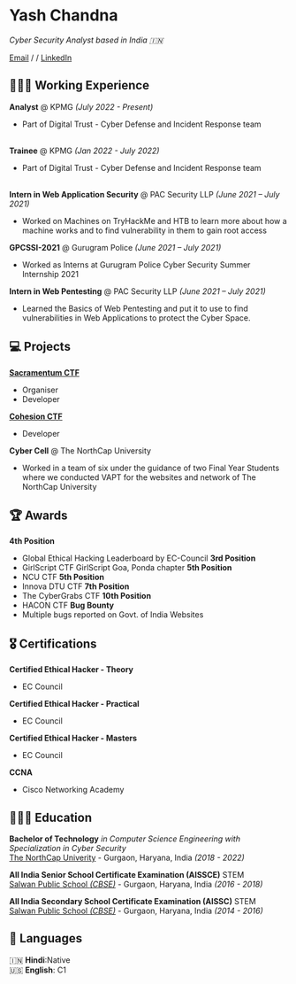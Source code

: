 # Yash Chandna

_Cyber Security Analyst based in India 🇮🇳_ <br>

[Email](mailto:yashchandna@gmail.com) / / [LinkedIn](https://www.linkedin.com/in/yashchandna/) 

## 🧑🏻‍💻 Working Experience

**Analyst** @ KPMG _(July 2022 - Present)_ <br>
  - Part of Digital Trust - Cyber Defense and Incident Response team
<br><br>

**Trainee** @ KPMG _(Jan 2022 - July 2022)_ <br>
  - Part of Digital Trust - Cyber Defense and Incident Response team
<br><br>

**Intern in Web Application Security** @ PAC Security LLP _(June 2021 – July 2021)_
  - Worked on Machines on TryHackMe and HTB to learn more about how a machine works and to find vulnerability in them to gain root access

**GPCSSI-2021** @ Gurugram Police _(June 2021 – July 2021)_
  - Worked as Interns at Gurugram Police Cyber Security Summer Internship 2021

**Intern in Web Pentesting** @ PAC Security LLP _(June 2021 – July 2021)_
  - Learned the Basics of Web Pentesting and put it to use to find vulnerabilities in Web Applications to protect the Cyber Space.

## 💻 Projects

**[Sacramentum CTF](https://sacramentum.ncuindia.edu)**
  - Organiser
  - Developer

**[Cohesion CTF](https://ctftime.org/ctf/589/)**
  - Developer

**Cyber Cell** @ The NorthCap University
  - Worked in a team of six under the guidance of two Final Year Students where we conducted VAPT for the websites and network of The NorthCap University

## 🏆 Awards

**4th Position**
  - Global Ethical Hacking Leaderboard by EC-Council
**3rd Position**
  - GirlScript CTF GirlScript Goa, Ponda chapter
**5th Position**
  - NCU CTF
**5th Position**
  - Innova DTU CTF
**7th Position**
  - The CyberGrabs CTF
**10th Position**
  - HACON CTF
**Bug Bounty**
  - Multiple bugs reported on Govt. of India Websites

## 🎖️ Certifications

**Certified Ethical Hacker - Theory**
  - EC Council 

**Certified Ethical Hacker - Practical**
  - EC Council

**Certified Ethical Hacker - Masters**
  - EC Council

**CCNA**
  - Cisco Networking Academy
## 👩🏼‍🎓 Education

**Bachelor of Technology** _in Computer Science Engineering with Specialization in Cyber Security_<br>
[The NorthCap Univerity](https://www.ncuindia.edu/) - Gurgaon, Haryana, India _(2018 - 2022)_

**All India Senior School Certificate Examination (AISSCE)** STEM<br>
[Salwan Public School _(CBSE)_](https://salwangurgaon.com) - Gurgaon, Haryana, India _(2016 - 2018)_

**All India Secondary School Certificate Examination (AISSC)** STEM<br>
[Salwan Public School _(CBSE)_](https://salwangurgaon.com) - Gurgaon, Haryana, India _(2014 - 2016)_

## 💬 Languages

🇮🇳 **Hindi**:Native<br>
🇺🇸 **English**: C1
